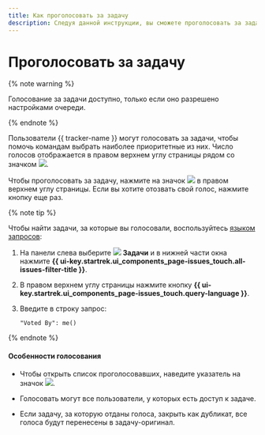 ```yaml
---
title: Как проголосовать за задачу
description: Следуя данной инструкции, вы сможете проголосовать за задачу.
---
```


# Проголосовать за задачу

{% note warning %}

Голосование за задачи доступно, только если оно разрешено настройками очереди.

{% endnote %}

Пользователи {{ tracker-name }} могут голосовать за задачи, чтобы помочь командам выбрать наиболее приоритетные из них. Число голосов отображается в правом верхнем углу страницы рядом со значком ![](../../_assets/tracker/svg/vote.svg).

Чтобы проголосовать за задачу, нажмите на значок ![](../../_assets/tracker/svg/vote.svg) в правом верхнем углу страницы. Если вы хотите отозвать свой голос, нажмите кнопку еще раз.

{% note tip %}

Чтобы найти задачи, за которые вы голосовали, воспользуйтесь [языком запросов](query-filter.md):

1. На панели слева выберите ![](../../_assets/tracker/svg/tasks.svg) **Задачи** и в нижней части окна нажмите **{{ ui-key.startrek.ui_components_page-issues_touch.all-issues-filter-title }}**.

1. В правом верхнем углу страницы нажмите кнопку **{{ ui-key.startrek.ui_components_page-issues_touch.query-language }}**.

1. Введите в строку запрос:

    ```
    "Voted By": me()
    ```
    
{% endnote %}

#### Особенности голосования

* Чтобы открыть список проголосовавших, наведите указатель на значок ![](../../_assets/tracker/svg/vote.svg).

* Голосовать могут все пользователи, у которых есть доступ к задаче.

* Если задачу, за которую отданы голоса, закрыть как дубликат, все голоса будут перенесены в задачу-оригинал.
